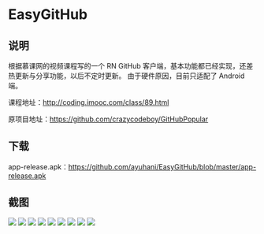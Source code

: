 # EasyGitHub

## 说明

根据慕课网的视频课程写的一个 RN GitHub 客户端，基本功能都已经实现，还差热更新与分享功能，以后不定时更新。
由于硬件原因，目前只适配了 Android 端。

课程地址：http://coding.imooc.com/class/89.html

原项目地址：https://github.com/crazycodeboy/GitHubPopular

## 下载

app-release.apk：https://github.com/ayuhani/EasyGitHub/blob/master/app-release.apk

## 截图

![](https://github.com/ayuhani/EasyGitHub/blob/master/screenshots/Screenshot_1.png)
![](https://github.com/ayuhani/EasyGitHub/blob/master/screenshots/Screenshot_2.png)
![](https://github.com/ayuhani/EasyGitHub/blob/master/screenshots/Screenshot_3.png)
![](https://github.com/ayuhani/EasyGitHub/blob/master/screenshots/Screenshot_4.png)
![](https://github.com/ayuhani/EasyGitHub/blob/master/screenshots/Screenshot_5.png)
![](https://github.com/ayuhani/EasyGitHub/blob/master/screenshots/Screenshot_6.png)
![](https://github.com/ayuhani/EasyGitHub/blob/master/screenshots/Screenshot_7.png)
![](https://github.com/ayuhani/EasyGitHub/blob/master/screenshots/Screenshot_8.png)
![](https://github.com/ayuhani/EasyGitHub/blob/master/screenshots/Screenshot_9.png)

